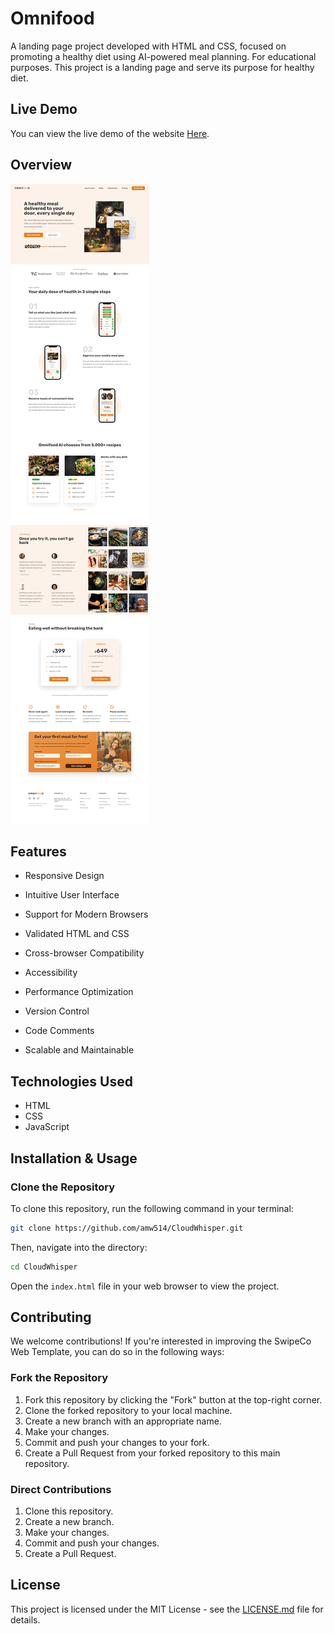 # Omnifood
A landing page project developed with HTML and CSS, focused on promoting a healthy diet using AI-powered meal planning. For educational purposes. This project is a landing page and serve its purpose for healthy diet.


## Live Demo

You can view the live demo of the website [Here](https://amw514.github.io/Omnifood/).

## Overview

![Screenshot](https://github.com/amw514/Omnifood/blob/main/img/Omnifood-screenshot-min.png)



## Features

- Responsive Design

- Intuitive User Interface

- Support for Modern Browsers

- Validated HTML and CSS
  
- Cross-browser Compatibility

- Accessibility
  
- Performance Optimization
  
- Version Control
  
- Code Comments

- Scalable and Maintainable

## Technologies Used

- HTML
- CSS
- JavaScript

## Installation & Usage

### Clone the Repository

To clone this repository, run the following command in your terminal:

```bash
git clone https://github.com/amw514/CloudWhisper.git
```

Then, navigate into the directory:

```bash
cd CloudWhisper
```

Open the `index.html` file in your web browser to view the project.

## Contributing

We welcome contributions! If you're interested in improving the SwipeCo Web Template, you can do so in the following ways:

### Fork the Repository

1. Fork this repository by clicking the "Fork" button at the top-right corner.
2. Clone the forked repository to your local machine.
3. Create a new branch with an appropriate name.
4. Make your changes.
5. Commit and push your changes to your fork.
6. Create a Pull Request from your forked repository to this main repository.

### Direct Contributions

1. Clone this repository.
2. Create a new branch.
3. Make your changes.
4. Commit and push your changes.
5. Create a Pull Request.

## License

This project is licensed under the MIT License - see the [LICENSE.md](https://github.com/amw514/Omnifood/blob/main/LICENSE) file for details.

